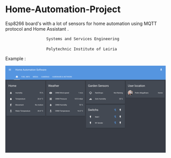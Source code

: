 # Home-Automation-Project
Esp8266 board's with a lot of sensors for home automation using MQTT protocol and Home Assistant .

                      Systems and Services Engineering
                           
                      Polytechnic Institute of Leiria





Example :

![Alt text](https://github.com/PedroMMagalhaes/Home-Automation-Project/blob/master/Prints/PagInic.png?raw=true?raw=true "Example")
       
       
      
